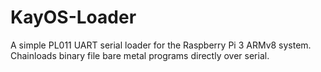 # KayOS-Loader
A simple PL011 UART serial loader for the Raspberry Pi 3 ARMv8 system. Chainloads binary file bare metal programs directly over serial. 
